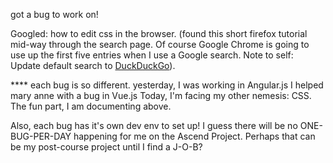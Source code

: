 

got a bug to work on!

Googled: how to edit css in the browser.  (found this short firefox tutorial mid-way through the search page.  Of course Google Chrome is going to use up the first five entries when I use a Google search.  Note 
to self:  Update default search to [DuckDuckGo](https://duckduckgo.com/)).



**** each bug is so different.
yesterday, I was working in Angular.js
I helped mary anne with a bug in Vue.js
Today, I'm facing my other nemesis: CSS.  The fun part, I am documenting above.

Also, each bug has it's own dev env to set up!  I guess there will be no ONE-BUG-PER-DAY happening for me on the Ascend Project.  Perhaps that can be my post-course project until I find a J-O-B?

